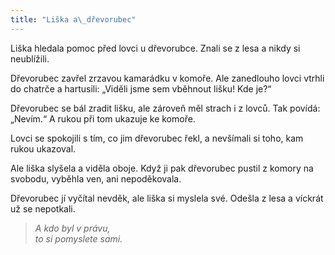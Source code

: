 ```yaml
---
title: "Liška a\_dřevorubec"
---
```


  

Liška hledala pomoc před lovci u dřevorubce. Znali se z lesa a nikdy si neublížili.

Dřevorubec zavřel zrzavou kamarádku v komoře. Ale zanedlouho lovci vtrhli do chatrče a hartusili: „Viděli jsme sem vběhnout lišku! Kde je?“

Dřevorubec se bál zradit lišku, ale zároveň měl strach i z lovců. Tak povídá: „Nevím.“ A rukou při tom ukazuje ke komoře.

Lovci se spokojili s tím, co jim dřevorubec řekl, a nevšímali si toho, kam rukou ukazoval.

Ale liška slyšela a viděla oboje. Když ji pak dřevorubec pustil z komory na svobodu, vyběhla ven, ani nepoděkovala.

Dřevorubec jí vyčítal nevděk, ale liška si myslela své. Odešla z lesa a víckrát už se nepotkali.

> _A kdo byl v právu,  
> to si pomyslete sami._
